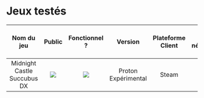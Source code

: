 # Jeux testés

| Nom du jeu    | Public | Fonctionnel ? | Version | Plateforme Client | Steam Input nécessaire ? | Notes |
|     :---:     | :---:  |     :---:     |  :---:  |       :---:       |         :---:           | :---: |
| Midnight Castle Succubus DX | ![](https://img.shields.io/static/v1?label=&message=PEGI_18&color=red) | ![](https://img.shields.io/static/v1?label=&message=Oui&color=green) | Proton Expérimental | Steam | ![](https://img.shields.io/static/v1?label=&message=Oui&color=green) | - |

